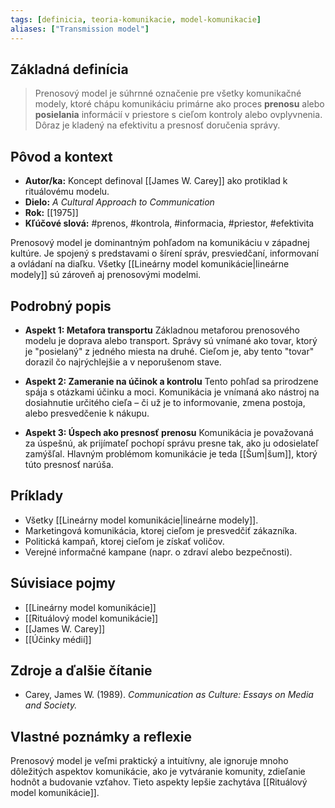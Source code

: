```yaml
---
tags: [definicia, teoria-komunikacie, model-komunikacie]
aliases: ["Transmission model"]
---
```

## Základná definícia

> Prenosový model je súhrnné označenie pre všetky komunikačné modely, ktoré chápu komunikáciu primárne ako proces **prenosu** alebo **posielania** informácií v priestore s cieľom kontroly alebo ovplyvnenia. Dôraz je kladený na efektivitu a presnosť doručenia správy.

## Pôvod a kontext

* **Autor/ka:** Koncept definoval [[James W. Carey]] ako protiklad k rituálovému modelu.
* **Dielo:** *A Cultural Approach to Communication*
* **Rok:** [[1975]]
* **Kľúčové slová:** #prenos, #kontrola, #informacia, #priestor, #efektivita

Prenosový model je dominantným pohľadom na komunikáciu v západnej kultúre. Je spojený s predstavami o šírení správ, presviedčaní, informovaní a ovládaní na diaľku. Všetky [[Lineárny model komunikácie|lineárne modely]] sú zároveň aj prenosovými modelmi.

## Podrobný popis

* **Aspekt 1: Metafora transportu**
    Základnou metaforou prenosového modelu je doprava alebo transport. Správy sú vnímané ako tovar, ktorý je "posielaný" z jedného miesta na druhé. Cieľom je, aby tento "tovar" dorazil čo najrýchlejšie a v neporušenom stave.

* **Aspekt 2: Zameranie na účinok a kontrolu**
    Tento pohľad sa prirodzene spája s otázkami účinku a moci. Komunikácia je vnímaná ako nástroj na dosiahnutie určitého cieľa – či už je to informovanie, zmena postoja, alebo presvedčenie k nákupu.

* **Aspekt 3: Úspech ako presnosť prenosu**
    Komunikácia je považovaná za úspešnú, ak prijímateľ pochopí správu presne tak, ako ju odosielateľ zamýšľal. Hlavným problémom komunikácie je teda [[Šum|šum]], ktorý túto presnosť narúša.

## Príklady

* Všetky [[Lineárny model komunikácie|lineárne modely]].
* Marketingová komunikácia, ktorej cieľom je presvedčiť zákazníka.
* Politická kampaň, ktorej cieľom je získať voličov.
* Verejné informačné kampane (napr. o zdraví alebo bezpečnosti).

## Súvisiace pojmy

* [[Lineárny model komunikácie]]
* [[Rituálový model komunikácie]]
* [[James W. Carey]]
* [[Účinky médií]]

## Zdroje a ďalšie čítanie

* Carey, James W. (1989). *Communication as Culture: Essays on Media and Society.*

## Vlastné poznámky a reflexie

Prenosový model je veľmi praktický a intuitívny, ale ignoruje mnoho dôležitých aspektov komunikácie, ako je vytváranie komunity, zdieľanie hodnôt a budovanie vzťahov. Tieto aspekty lepšie zachytáva [[Rituálový model komunikácie]].